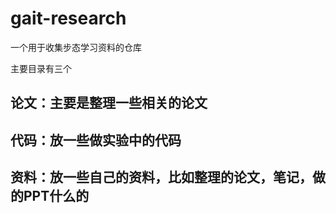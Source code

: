# gait-research
一个用于收集步态学习资料的仓库

主要目录有三个
## 论文：主要是整理一些相关的论文
## 代码：放一些做实验中的代码
## 资料：放一些自己的资料，比如整理的论文，笔记，做的PPT什么的
